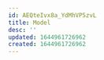 ```yaml
---
id: AEQteIvx8a_YdMhVP5zvL
title: Model
desc: ''
updated: 1644961726962
created: 1644961726962
---
```


